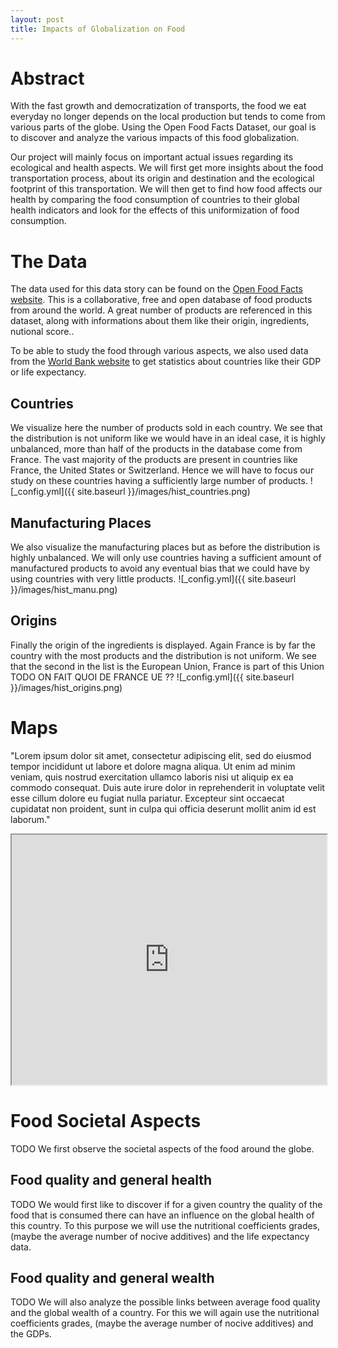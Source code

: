 ```yaml
---
layout: post
title: Impacts of Globalization on Food
---
```


# Abstract
  With the fast growth and democratization of transports, the food we eat everyday no longer depends on the local production but tends to come from various parts of the globe. Using the Open Food Facts Dataset, our goal is to discover and analyze the various impacts of this food globalization.
  
  Our project will mainly focus on important actual issues regarding its ecological and health aspects. We will first get more insights about the food transportation process, about its origin and destination and the ecological footprint of this transportation. We will then get to find how food affects our health by comparing the food consumption of countries to their global health indicators and look for the effects of this uniformization of food consumption.

# The Data
The data used for this data story can be found on the [Open Food Facts website](https://world.openfoodfacts.org/data). This is a collaborative, free and open database of food products from around the world. A great number of products are referenced in this dataset, along with informations about them like their origin, ingredients, nutional score..

  To be able to study the food through various aspects, we also used data from the [World Bank website](https://www.worldbank.org/) to get statistics about countries like their GDP or life expectancy.

## Countries
We visualize here the number of products sold in each country. We see that the distribution is not uniform like we would have in an ideal case, it is highly unbalanced, more than half of the products in the database come from France. The vast majority of the products are present in countries like France, the United States or Switzerland. Hence we will have to focus our study on these countries having a sufficiently large number of products.
![_config.yml]({{ site.baseurl }}/images/hist_countries.png)

## Manufacturing Places
We also visualize the manufacturing places but as before the distribution is highly unbalanced. We will only use countries having a sufficient amount of manufactured products to avoid any eventual bias that we could have by using countries with very little products.
![_config.yml]({{ site.baseurl }}/images/hist_manu.png)

## Origins
Finally the origin of the ingredients is displayed. Again France is by far the country with the most products and the distribution is not uniform. We see that the second in the list is the European Union, France is part of this Union TODO ON FAIT QUOI DE FRANCE UE ??
![_config.yml]({{ site.baseurl }}/images/hist_origins.png)


# Maps
"Lorem ipsum dolor sit amet, consectetur adipiscing elit, sed do eiusmod tempor incididunt ut labore et dolore magna aliqua. Ut enim ad minim veniam, quis nostrud exercitation ullamco laboris nisi ut aliquip ex ea commodo consequat. Duis aute irure dolor in reprehenderit in voluptate velit esse cillum dolore eu fugiat nulla pariatur. Excepteur sint occaecat cupidatat non proident, sunt in culpa qui officia deserunt mollit anim id est laborum."
<iframe src="https://adamanteam.github.io/products.html" width="100%" height="400px"></iframe>
  
# Food Societal Aspects
TODO We first observe the societal aspects of the food around the globe.

## Food quality and general health
TODO We would first like to discover if for a given country the quality of the food that is consumed there can have an influence on the global health of this country. To this purpose we will use the nutritional coefficients grades, (maybe the average number of nocive additives) and the life expectancy data.

## Food quality and general wealth
TODO We will also analyze the possible links between average food quality and the global wealth of a country. For this we will again use the nutritional coefficients grades, (maybe the average number of nocive additives) and the GDPs.
